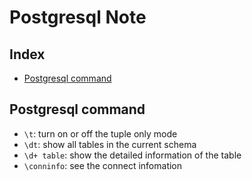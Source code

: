 # Postgresql Note

## Index
* [Postgresql command](#Postgresql-command)

## Postgresql command
* `\t`: turn on or off the tuple only mode
* `\dt`: show all tables in the current schema
* `\d+ table`: show the detailed information of the table
* `\conninfo`: see the connect infomation